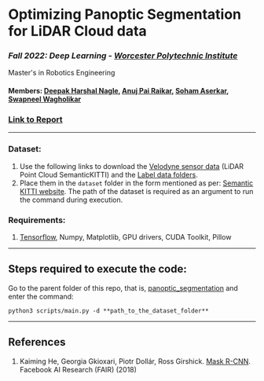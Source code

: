 # Optimizing Panoptic Segmentation for LiDAR Cloud data 

### *Fall 2022: Deep Learning - [Worcester Polytechnic Institute](https://www.wpi.edu/)*
Master's in Robotics Engineering

#### Members: [Deepak Harshal Nagle](https://github.com/deepaknagle), [Anuj Pai Raikar](https://github.com/22by7-raikar), [Soham Aserkar](https://github.com/ssaserkar), [Swapneel Wagholikar](https://github.com/swagholikar29)

### [Link to Report](./final_report.pdf)

--------------------------------------------------------------

### Dataset:

1. Use the following links to download the [Velodyne sensor data](https://www.cvlibs.net/download.php?file=data_odometry_velodyne.zip) (LiDAR Point Cloud SemanticKITTI) and the [Label data folders](http://www.semantic-kitti.org/assets/data_odometry_labels.zip). 
2. Place them in the `dataset` folder in the form mentioned as per: [Semantic KITTI website](http://www.semantic-kitti.org/dataset.html#overview). The path of the dataset is required as an argument to run the command during execution.

### Requirements:

1. [Tensorflow](https://www.tensorflow.org/install), Numpy, Matplotlib, GPU drivers, CUDA Toolkit, Pillow

--------------------------------------------------------------

## Steps required to execute the code:

Go to the parent folder of this repo, that is, [panoptic_segmentation](.) and enter the command:
  ```
  python3 scripts/main.py -d **path_to_the_dataset_folder**
  ```

----------------------
## References
1. Kaiming He, Georgia Gkioxari, Piotr Dollár, Ross Girshick. [Mask R-CNN](https://arxiv.org/pdf/1703.06870.pdf). Facebook AI Research (FAIR) (2018)
